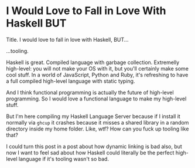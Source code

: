 <!-- en :: I Would Love to Fall in Love With Haskell BUT :: 2024-09-28 21:21:40 -->

# I Would Love to Fall in Love With Haskell BUT

Title. I would love to fall in love with Haskell, BUT...

...tooling.

Haskell is great. Compiled language with garbage collection. Extremelly
high-level: you will not make your OS with it, but you'll certainly make some
cool stuff. In a world of JavaScript, Python and Ruby, it's refreshing to have
a full compiled high-level language with static typing.

And I think functional programming is actually the future of high-level
programming. So I would love a functional language to make my high-level stuff.

But I'm here compiling my Haskell Language Server because if I install it
normally via `ghcup` it crashes because it misses a shared library in a random
directory inside my home folder. Like, wtf? How can you fuck up tooling like
that?

I could turn this post in a post about how dynamic linking is bad also, but now
I want to feel sad about how Haskell could literally be the perfect high-level
language if it's tooling wasn't so bad.
